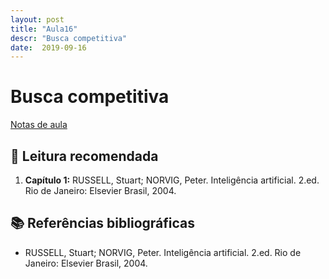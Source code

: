 ```yaml
---
layout: post
title: "Aula16"
descr: "Busca competitiva"
date:  2019-09-16
---
```


# Busca competitiva

[Notas de aula](https://github.com/chaua/inteligencia-artificial/tree/master/Aulas)

## 📖 Leitura recomendada

1. **Capítulo 1:** RUSSELL, Stuart; NORVIG, Peter. Inteligência artificial. 2.ed. Rio de Janeiro: Elsevier Brasil, 2004.

## 📚 Referências bibliográficas

- RUSSELL, Stuart; NORVIG, Peter. Inteligência artificial. 2.ed. Rio de Janeiro: Elsevier Brasil, 2004.